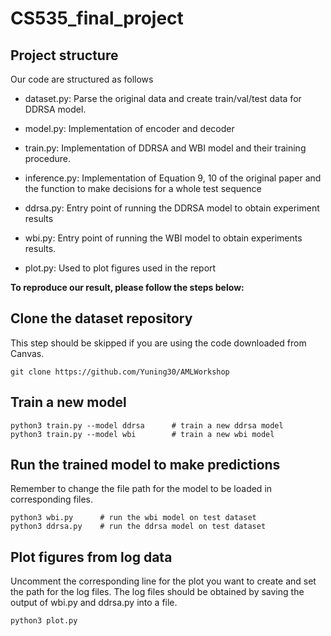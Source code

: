 # CS535_final_project

## Project structure

Our code are structured as follows
- dataset.py: Parse the original data and create train/val/test data for DDRSA model.

- model.py: Implementation of encoder and decoder

- train.py: Implementation of DDRSA and WBI model and their training procedure.

- inference.py: Implementation of Equation 9, 10 of the original paper and the function to make decisions for a whole test sequence

- ddrsa.py: Entry point of running the DDRSA model to obtain experiment results

- wbi.py: Entry point of running the WBI model to obtain experiments results.

- plot.py: Used to plot figures used in the report


**To reproduce our result, please follow the steps below:**

## Clone the dataset repository
This step should be skipped if you are using the code downloaded from Canvas.

```
git clone https://github.com/Yuning30/AMLWorkshop
```

## Train a new model
```
python3 train.py --model ddrsa      # train a new ddrsa model
python3 train.py --model wbi        # train a new wbi model
```

## Run the trained model to make predictions
Remember to change the file path for the model to be loaded in corresponding files.

```
python3 wbi.py      # run the wbi model on test dataset
python3 ddrsa.py    # run the ddrsa model on test dataset
```

## Plot figures from log data
Uncomment the corresponding line for the plot you want to create and set the path for the log files. The log files should be obtained by saving the output of wbi.py and ddrsa.py into a file.

```
python3 plot.py
```

